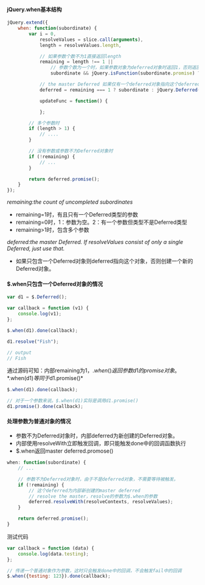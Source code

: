 #### jQuery.when基本结构

```javascript
jQuery.extend({
    when: function(subordinate) {
        var i = 0,
            resolveValues = slice.call(arguments),
            length = resolveValues.length,

            // 如果参数个数不为1直接返回length
            remaining = length !== 1 ||
                // 参数个数为一个时，如果参数对象为deferred对象时返回1，否则返回0
                subordinate && jQuery.isFunction(subordinate.promise) ? length : 0,

            // the master Deferred 如果仅有一个deferred对象指向这个deferred对象，否则创建一个新的deferred对象
            deferred = remaining === 1 ? subordinate : jQuery.Deferred(),

            updateFunc = function() {

            };

        // 多个参数时
        if (length > 1) {
            // ....
        }

        // 没有参数或参数不为Deferred对象时
        if (!remaining) {
            // ...
        }

        return deferred.promise();
    }
});
```
*remaining:the count of uncompleted subordinates*
* remaining=1时，有且只有一个Deferred类型的参数
* remaining=0时，1：参数为空。2：有一个参数但类型不是Deferred类型
* remaining>1时，包含多个参数

*deferred:the master Deferred. If resolveValues consist of only a single Deferred, just use that.*
* 如果只包含一个Deferred对象则deferred指向这个对象，否则创建一个新的Deferred对象。

#### $.when只包含一个Deferred对象的情况

```javascript
var d1 = $.Deferred();

var callback = function (v1) {
    console.log(v1);
};

$.when(d1).done(callback);

d1.resolve("Fish");

// output
// Fish
```

通过源码可知：内部remaining为1，$.when()返回参数d1的promise对象。
*$.when(d1)*等同于*d1.promise()*

```javascript
$.when(d1).done(callback);

// 对于一个参数来说。$.when(d1)实际是调用d1.promise()
d1.promise().done(callback);
```

#### 处理参数为普通对象的情况

* 参数不为Deferred对象时，内部deferred为新创建的Deferred对象。
* 内部使用resolveWith立即触发回调，即只能触发done中的回调函数执行
* $.when返回master deferred.promose()

```javascript
when: function(subordinate) {
    // ...

    // 参数不为Deferred对象时，由于不是deferred对象，不需要等待被触发。
    if (!remaining) {
        // 这个deferred为内部新创建的master deferred
        // resolve the master，resolve的参数为$.when的参数
        deferred.resolveWith(resolveContexts, resolveValues);
    }

    return deferred.promise();
}
```

测试代码

```javascript
var callback = function (data) {
    console.log(data.testing);
};

// 传递一个普通对象作为参数，这时只会触发done中的回调，不会触发fail中的回调
$.when({testing: 123}).done(callback);
```